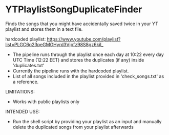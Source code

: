 # YTPlaylistSongDuplicateFinder
Finds the songs that you might have accidentally saved twice in your YT playlist and stores them in a text file.

hardcoded playlist: https://www.youtube.com/playlist?list=PLGC6q23peGMGHyrd3Vjpfz98S8gz6kiI_

- The pipeline runs through the playlist once each day at 10:22 every day UTC Time (12:22 EET) and stores the duplicates (if any) inside 'duplicates.txt'
- Currently the pipeline runs with the hardcoded playlist.
- List of all songs included in the playlist provided in 'check_songs.txt' as a reference.


LIMITATIONS:
- Works with public playlists only

INTENDED USE:
- Run the shell script by providing your playlist as an input and manually delete the duplicated songs from your playlist afterwards
